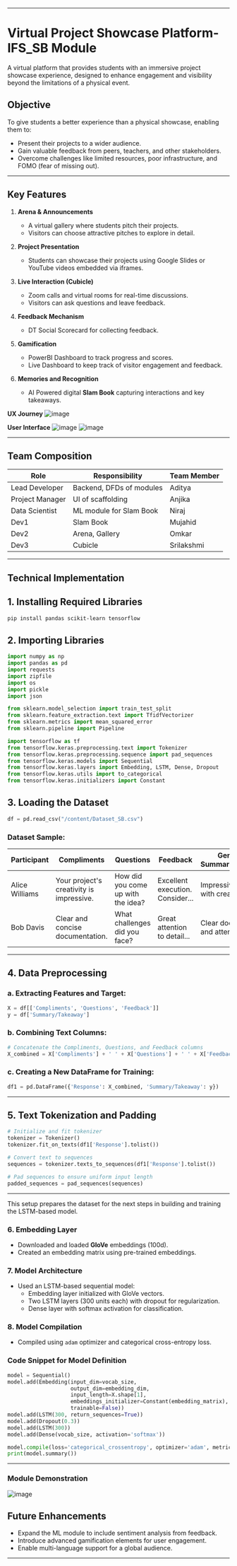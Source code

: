 
---

# **Virtual Project Showcase Platform- IFS_SB Module**  

A virtual platform that provides students with an immersive project showcase experience, designed to enhance engagement and visibility beyond the limitations of a physical event.

## **Objective**  
To give students a better experience than a physical showcase, enabling them to:  
- Present their projects to a wider audience.  
- Gain valuable feedback from peers, teachers, and other stakeholders.  
- Overcome challenges like limited resources, poor infrastructure, and FOMO (fear of missing out).  

---

## **Key Features**  
1. **Arena & Announcements**  
   - A virtual gallery where students pitch their projects.  
   - Visitors can choose attractive pitches to explore in detail.  

2. **Project Presentation**  
   - Students can showcase their projects using Google Slides or YouTube videos embedded via iframes.  

3. **Live Interaction (Cubicle)**  
   - Zoom calls and virtual rooms for real-time discussions.  
   - Visitors can ask questions and leave feedback.  

4. **Feedback Mechanism**  
   - DT Social Scorecard for collecting feedback.  

5. **Gamification**  
   - PowerBI Dashboard to track progress and scores.  
   - Live Dashboard to keep track of visitor engagement and feedback.  

6. **Memories and Recognition**  
   - AI Powered digital **Slam Book** capturing interactions and key takeaways.   

**UX Journey**
![image](https://github.com/user-attachments/assets/94d5d41b-37bc-4284-86eb-e5ee16b3aa4a)

**User Interface**
![image](https://github.com/user-attachments/assets/59961fd3-28f7-4303-b53f-7de11d3830e0)
![image](https://github.com/user-attachments/assets/f7175651-c436-418c-82d9-030d0cbf2143)



---

## **Team Composition**  

| Role               | Responsibility             | Team Member |  
|--------------------|----------------------------|-------------|  
| Lead Developer     | Backend, DFDs of modules   | Aditya      |  
| Project Manager    | UI of scaffolding          | Anjika      | 
| Data Scientist     | ML module for Slam Book    | Niraj       | 
| Dev1               | Slam Book                  | Mujahid     |  
| Dev2               | Arena, Gallery             | Omkar       |  
| Dev3               | Cubicle                    | Srilakshmi  |  
 

---

## **Technical Implementation**  


## **1. Installing Required Libraries**

```bash
pip install pandas scikit-learn tensorflow
```

## **2. Importing Libraries**

```python
import numpy as np
import pandas as pd
import requests
import zipfile
import os
import pickle
import json

from sklearn.model_selection import train_test_split
from sklearn.feature_extraction.text import TfidfVectorizer
from sklearn.metrics import mean_squared_error
from sklearn.pipeline import Pipeline

import tensorflow as tf
from tensorflow.keras.preprocessing.text import Tokenizer
from tensorflow.keras.preprocessing.sequence import pad_sequences
from tensorflow.keras.models import Sequential
from tensorflow.keras.layers import Embedding, LSTM, Dense, Dropout
from tensorflow.keras.utils import to_categorical
from tensorflow.keras.initializers import Constant
```

## **3. Loading the Dataset**

```python
df = pd.read_csv("/content/Dataset_SB.csv")
```

### Dataset Sample:

| Participant      | Compliments                                  | Questions                                | Feedback                            | Generated Summary/Takeaway                      |
|------------------|----------------------------------------------|------------------------------------------|-------------------------------------|----------------------------------------|
| Alice Williams   | Your project's creativity is impressive.     | How did you come up with the idea?       | Excellent execution. Consider...    | Impressive project with creative...    |
| Bob Davis        | Clear and concise documentation.             | What challenges did you face?            | Great attention to detail...        | Clear documentation and attention...   |

---

## **4. Data Preprocessing**

### **a. Extracting Features and Target:**
```python
X = df[['Compliments', 'Questions', 'Feedback']]
y = df['Summary/Takeaway']
```

### **b. Combining Text Columns:**
```python
# Concatenate the Compliments, Questions, and Feedback columns
X_combined = X['Compliments'] + ' ' + X['Questions'] + ' ' + X['Feedback']
```

### **c. Creating a New DataFrame for Training:**
```python
df1 = pd.DataFrame({'Response': X_combined, 'Summary/Takeaway': y})
```

---

## **5. Text Tokenization and Padding**

```python
# Initialize and fit tokenizer
tokenizer = Tokenizer()
tokenizer.fit_on_texts(df1['Response'].tolist())

# Convert text to sequences
sequences = tokenizer.texts_to_sequences(df1['Response'].tolist())

# Pad sequences to ensure uniform input length
padded_sequences = pad_sequences(sequences)
```

---

This setup prepares the dataset for the next steps in building and training the LSTM-based model.

### 6. **Embedding Layer**  
- Downloaded and loaded **GloVe** embeddings (100d).  
- Created an embedding matrix using pre-trained embeddings.  

### 7. **Model Architecture**  
- Used an LSTM-based sequential model:  
  - Embedding layer initialized with GloVe vectors.  
  - Two LSTM layers (300 units each) with dropout for regularization.  
  - Dense layer with softmax activation for classification.  

### 8. **Model Compilation**  
- Compiled using `adam` optimizer and categorical cross-entropy loss.  

### **Code Snippet for Model Definition**  

```python  
model = Sequential()  
model.add(Embedding(input_dim=vocab_size,  
                    output_dim=embedding_dim,  
                    input_length=X.shape[1],  
                    embeddings_initializer=Constant(embedding_matrix),  
                    trainable=False))  
model.add(LSTM(300, return_sequences=True))  
model.add(Dropout(0.3))  
model.add(LSTM(300))  
model.add(Dense(vocab_size, activation='softmax'))  

model.compile(loss='categorical_crossentropy', optimizer='adam', metrics=['accuracy'])  
print(model.summary())  
```  

---

### **Module Demonstration**
![image](https://github.com/user-attachments/assets/901b7275-07c2-4813-8ad6-43d7dc2557fa)



## **Future Enhancements**  
- Expand the ML module to include sentiment analysis from feedback.  
- Introduce advanced gamification elements for user engagement.  
- Enable multi-language support for a global audience.  


---  
